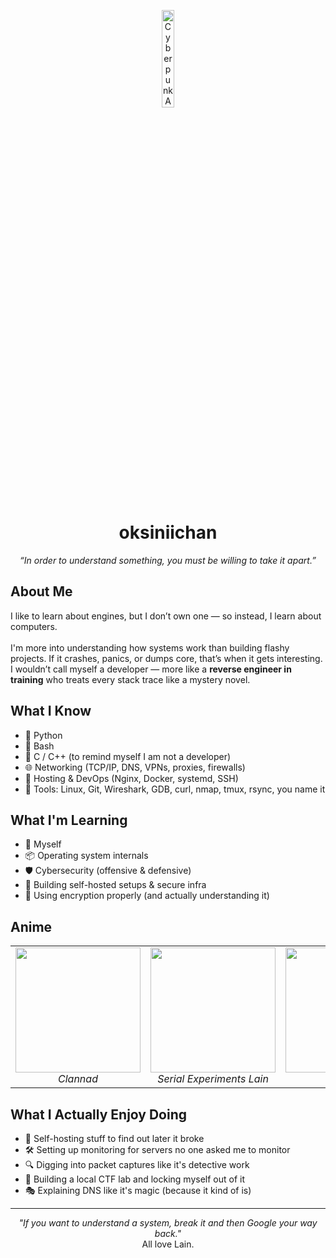 <p align="center">
  <img src="https://media.tenor.com/RYGLfSXNIRIAAAAi/frieren.gif" width="20%" alt="Cyberpunk Anime Banner">
</p>

<h1 align="center">oksiniichan</h1>
<p align="center"><em>“In order to understand something, you must be willing to take it apart.”</em></p>

<h2>About Me</h2>

<p>
I like to learn about engines, but I don’t own one — so instead, I learn about computers.  
<br><br>
I'm more into understanding how systems work than building flashy projects. If it crashes, panics, or dumps core, that’s when it gets interesting. I wouldn’t call myself a developer — more like a <strong>reverse engineer in training</strong> who treats every stack trace like a mystery novel.
</p>

<h2>What I Know</h2>
<ul>
  <li>🧪 Python</li>
  <li>🐚 Bash</li>
  <li>💾 C / C++ (to remind myself I am not a developer)</li>
  <li>🌐 Networking (TCP/IP, DNS, VPNs, proxies, firewalls)</li>
  <li>🧱 Hosting & DevOps (Nginx, Docker, systemd, SSH)</li>
  <li>🧠 Tools: Linux, Git, Wireshark, GDB, curl, nmap, tmux, rsync, you name it</li>
</ul>

<h2>What I'm Learning</h2>

<ul>
  <li>🥹 Myself</li>
  <li>📦 Operating system internals</li>
  <li>🛡️ Cybersecurity (offensive & defensive)</li>
  <li>📡 Building self-hosted setups & secure infra</li>
  <li>🔐 Using encryption properly (and actually understanding it)</li>
</ul>

<h2>Anime</h2>

<table>
  <tr>
    <td align="center">
      <img src="https://media1.tenor.com/m/pPv1Z8y1b7cAAAAC/anime-quotes.gif" width="200"><br>
      <em>Clannad</em>
    </td>
    <td align="center">
      <img src="https://media1.tenor.com/m/O8k-DvUjaeEAAAAC/lain-dance.gif" width="200"><br>
      <em>Serial Experiments Lain</em>
    </td>
    <td align="center">
      <img src="https://media1.tenor.com/m/02W15aatjTgAAAAd/gintama-slap.gif" width="200"><br>
      <em>Gintama</em>
    </td>
  </tr>
</table>

<h2>What I Actually Enjoy Doing</h2>

<ul>
  <li>📡 Self-hosting stuff to find out later it broke</li>
  <li>🛠️ Setting up monitoring for servers no one asked me to monitor</li>
  <li>🔍 Digging into packet captures like it's detective work</li>
  <li>🚧 Building a local CTF lab and locking myself out of it</li>
  <li>🎭 Explaining DNS like it's magic (because it kind of is)</li>
</ul>

<hr>

<p align="center">
  <em>"If you want to understand a system, break it and then Google your way back."</em><br>
  All love Lain.
</p>
